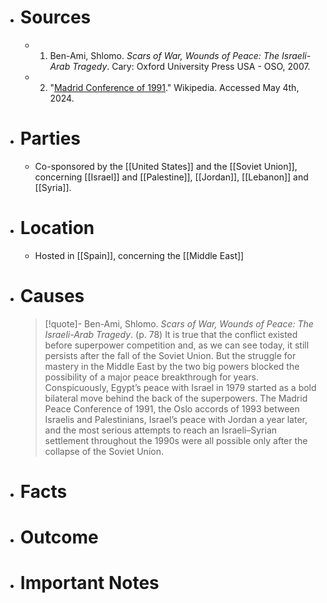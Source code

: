 - # Sources
  - 1. Ben-Ami, Shlomo. *Scars of War, Wounds of Peace: The Israeli-Arab Tragedy*. Cary: Oxford University Press USA - OSO, 2007.
  - 2. "[Madrid Conference of 1991](https://en.wikipedia.org/wiki/Madrid_Conference_of_1991)." Wikipedia. Accessed May 4th, 2024.
- # Parties
  - Co-sponsored by the [[United States]] and the [[Soviet Union]], concerning [[Israel]] and [[Palestine]], [[Jordan]], [[Lebanon]] and [[Syria]].
- # Location
  - Hosted in [[Spain]], concerning the [[Middle East]]
- # Causes
  >[!quote]- Ben-Ami, Shlomo. *Scars of War, Wounds of Peace: The Israeli-Arab Tragedy*. (p. 78)
  >It is true that the conflict existed before superpower competition and, as we can see today, it still persists after the fall of the Soviet Union. But the struggle for mastery in the Middle East by the two big powers blocked the possibility of a major peace breakthrough for years. Conspicuously, Egypt’s peace with Israel in 1979 started as a bold bilateral move behind the back of the superpowers. The Madrid Peace Conference of 1991, the Oslo accords of 1993 between Israelis and Palestinians, Israel’s peace with Jordan a year later, and the most serious attempts to reach an Israeli–Syrian settlement throughout the 1990s were all possible only after the collapse of the Soviet Union.
- # Facts
- # Outcome
- # Important Notes
#